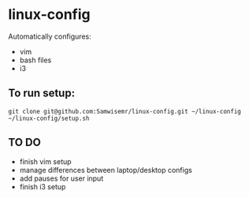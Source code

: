 # linux-config
Automatically configures:
- vim
- bash files
- i3

## To run setup:
```
git clone git@github.com:Samwisemr/linux-config.git ~/linux-config
~/linux-config/setup.sh
```

## TO DO
- finish vim setup
- manage differences between laptop/desktop configs
- add pauses for user input
- finish i3 setup
